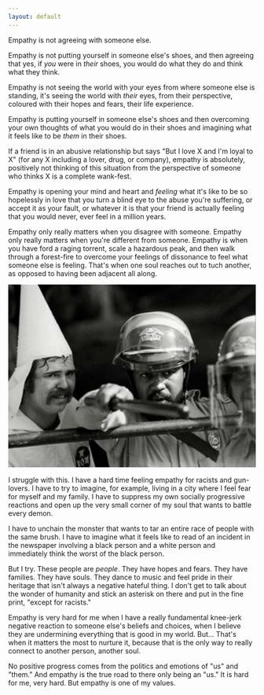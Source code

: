 ```yaml
---
layout: default
---
```


Empathy is not agreeing with someone else.

Empathy is not putting yourself in someone else's shoes, and then agreeing that yes, if *you* were in *their* shoes, you would do what they do and think what they think.

Empathy is not seeing the world with your eyes from where someone else is standing, it's seeing the world with *their* eyes, from their perspective, coloured with their hopes and fears, their life experience.

Empathy is putting yourself in someone else's shoes and then overcoming your own thoughts of what you would do in their shoes and imagining what it feels like to be *them* in their shoes.

If a friend is in an abusive relationship but says "But I love X and I'm loyal to X" (for any X including a lover, drug, or company), empathy is absolutely, positively not thinking of this situation from the perspective of someone who thinks X is a complete wank-fest.

Empathy is opening your mind and heart and *feeling* what it's like to be so hopelessly in love that you turn a blind eye to the abuse you're suffering, or accept it as your fault, or whatever it is that your friend is actually feeling that you would never, ever feel in a million years.

Empathy only really matters when you disagree with someone. Empathy only really matters when you're different from someone. Empathy is when you have ford a raging torrent, scale a hazardous peak, and then walk through a forest-fire to overcome your feelings of dissonance to feel what someone else is feeling. That's when one soul reaches out to tuch another, as opposed to having been adjacent all along.

![Police officers protecting a klansman from counter-protestors](/assets/images/kkk.png)

I struggle with this. I have a hard time feeling empathy for racists and gun-lovers. I have to try to imagine, for example, living in a city where I feel fear for myself and my family. I have to suppress my own socially progressive reactions and open up the very small corner of my soul that wants to battle every demon.

I have to unchain the monster that wants to tar an entire race of people with the same brush. I have to imagine what it feels like to read of an incident in the newspaper involving a black person and a white person and immediately think the worst of the black person.

But I try. These people are *people*. They have hopes and fears. They have families. They have souls. They dance to music and feel pride in their heritage that isn't always a negative hateful thing. I don't get to talk about the wonder of humanity and stick an asterisk on there and put in the fine print, "except for racists."

Empathy is very hard for me when I have a really fundamental knee-jerk negative reaction to someone else's beliefs and choices, when I believe they are undermining everything that is good in my world. But... That's when it matters the most to nurture it, because that is the only way to really connect to another person, another soul.

No positive progress comes from the politics and emotions of "us" and "them." And empathy is the true road to there only being an "us." It is hard for me, very hard. But empathy is one of my values.